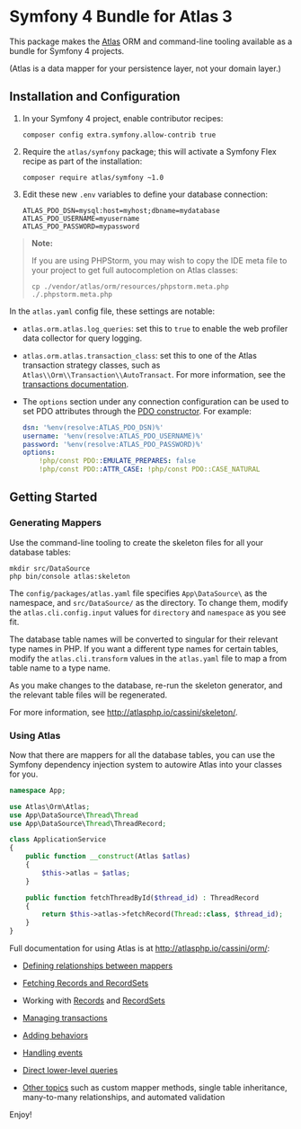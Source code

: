 # Symfony 4 Bundle for Atlas 3

This package makes the [Atlas](http://atlasphp.io) ORM and command-line tooling
available as a bundle for Symfony 4 projects.

(Atlas is a data mapper for your persistence layer, not your domain layer.)

## Installation and Configuration

1. In your Symfony 4 project, enable contributor recipes:

    ```
    composer config extra.symfony.allow-contrib true
    ```

2. Require the `atlas/symfony` package; this will activate a Symfony Flex recipe
   as part of the installation:

    ```
    composer require atlas/symfony ~1.0
    ```

3. Edit these new `.env` variables to define your database connection:

    ```
    ATLAS_PDO_DSN=mysql:host=myhost;dbname=mydatabase
    ATLAS_PDO_USERNAME=myusername
    ATLAS_PDO_PASSWORD=mypassword
    ```

> **Note:**
>
> If you are using PHPStorm, you may wish to copy the IDE meta file to your
> project to get full autocompletion on Atlas classes:
>
> ```
> cp ./vendor/atlas/orm/resources/phpstorm.meta.php ./.phpstorm.meta.php
> ```

In the `atlas.yaml` config file, these settings are notable:

- `atlas.orm.atlas.log_queries`: set this to `true` to enable the web profiler
  data collector for query logging.

- `atlas.orm.atlas.transaction_class`: set this to one of the Atlas transaction
  strategy classes, such as `Atlas\\Orm\\Transaction\\AutoTransact`. For more
  information, see the
  [transactions documentation](http://atlasphp.io/cassini/orm/transactions.html#1-1-6-2).

- The `options` section under any connection configuration can be used to set
  PDO attributes through the [PDO constructor](https://secure.php.net/manual/en/pdo.construct.php).
  For example:

    ```yaml
    dsn: '%env(resolve:ATLAS_PDO_DSN)%'
    username: '%env(resolve:ATLAS_PDO_USERNAME)%'
    password: '%env(resolve:ATLAS_PDO_PASSWORD)%'
    options:
        !php/const PDO::EMULATE_PREPARES: false
        !php/const PDO::ATTR_CASE: !php/const PDO::CASE_NATURAL
    ```

## Getting Started

### Generating Mappers

Use the command-line tooling to create the skeleton files for all your database
tables:

```
mkdir src/DataSource
php bin/console atlas:skeleton
```

The `config/packages/atlas.yaml` file specifies `App\DataSource\` as the
namespace, and `src/DataSource/` as the directory. To change them, modify the
`atlas.cli.config.input` values for `directory` and `namespace` as you see fit.

The database table names will be converted to singular for their relevant
type names in PHP. If you want a different type names for certain tables,
modify the `atlas.cli.transform` values in the `atlas.yaml` file to map a
from table name to a type name.

As you make changes to the database, re-run the skeleton generator, and the
relevant table files will be regenerated.

For more information, see <http://atlasphp.io/cassini/skeleton/>.

### Using Atlas

Now that there are mappers for all the database tables, you can use the Symfony
dependency injection system to autowire Atlas into your classes for you.

```php
namespace App;

use Atlas\Orm\Atlas;
use App\DataSource\Thread\Thread
use App\DataSource\Thread\ThreadRecord;

class ApplicationService
{
    public function __construct(Atlas $atlas)
    {
        $this->atlas = $atlas;
    }

    public function fetchThreadById($thread_id) : ThreadRecord
    {
        return $this->atlas->fetchRecord(Thread::class, $thread_id);
    }
}
```

Full documentation for using Atlas is at <http://atlasphp.io/cassini/orm/>:

- [Defining relationships between mappers](http://atlasphp.io/cassini/orm/relationships.html)

- [Fetching Records and RecordSets](http://atlasphp.io/cassini/orm/reading.html)

- Working with [Records](http://atlasphp.io/cassini/orm/records.html)
  and [RecordSets](http://atlasphp.io/cassini/orm/record-sets.html)

- [Managing transactions](http://atlasphp.io/cassini/orm/transactions.html)

- [Adding behaviors](http://atlasphp.io/cassini/orm/behavior.html)

- [Handling events](http://atlasphp.io/cassini/orm/events.html)

- [Direct lower-level queries](http://atlasphp.io/cassini/orm/direct.html)

- [Other topics](http://atlasphp.io/cassini/orm/other.html) such as custom mapper
  methods, single table inheritance, many-to-many relationships, and automated
  validation

Enjoy!
